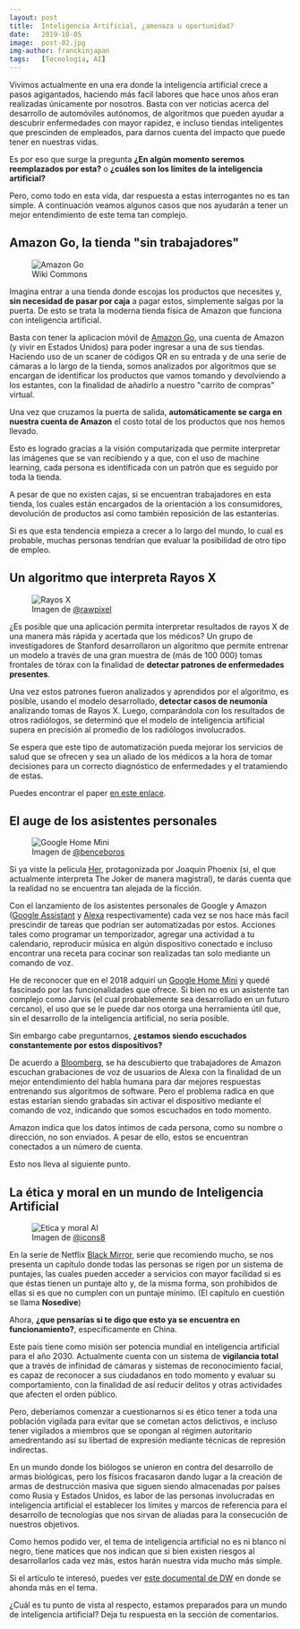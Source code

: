 ```yaml
---
layout: post
title:  Inteligencia Artificial, ¿amenaza u oportunidad?
date:   2019-10-05
image:  post-02.jpg
img-author: franckinjapan
tags:   [Tecnología, AI]
---
```

Vivimos actualmente en una era donde la inteligencia artificial crece a pasos agigantados, haciendo más facil labores que hace unos años eran realizadas únicamente por nosotros. Basta con ver noticias acerca del desarrollo de automóviles autónomos, de algoritmos que pueden ayudar a descubrir enfermedades con mayor rapidez, e incluso tiendas inteligentes que prescinden de empleados, para darnos cuenta del impacto que puede tener en nuestras vidas.

Es por eso que surge la pregunta **¿En algún momento seremos reemplazados por esta?** o **¿cuáles son los límites de la inteligencia artificial?**

Pero, como todo en esta vida, dar respuesta a estas interrogantes no es tan simple. A continuación veamos algunos casos que nos ayudarán a tener un mejor entendimiento de este tema tan complejo.

## Amazon Go, la tienda "sin trabajadores"

<figure>
  <img src="{{site.baseurl}}/img/amazon-go-02.jpg" alt="Amazon Go">
  <figcaption class="image-caption">Wiki Commons</figcaption>
</figure>

Imagina entrar a una tienda donde escojas los productos que necesites y, **sin necesidad de pasar por caja** a pagar estos, simplemente salgas por la puerta. De esto se trata la moderna tienda física de Amazon que funciona con inteligencia artificial.

Basta con tener la aplicacion móvil de <a href="https://www.amazon.com/b?ie=UTF8&node=16008589011" target="_blank">Amazon Go</a>, una cuenta de Amazon (y vivir en Estados Unidos) para poder ingresar a una de sus tiendas. Haciendo uso de un scaner de códigos QR en su entrada y de una serie de cámaras a lo largo de la tienda, somos analizados por algoritmos que se encargan de identificar los productos que vamos tomando y devolviendo a los estantes, con la finalidad de añadirlo a nuestro "carrito de compras" virtual.

Una vez que cruzamos la puerta de salida, **automáticamente se carga en nuestra cuenta de Amazon** el costo total de los productos que nos hemos llevado.

Esto es logrado gracias a la visión computarizada que permite interpretar las imágenes que se van recibiendo y a que, con el uso de machine learning, cada persona es identificada con un patrón que es seguido por toda la tienda.

A pesar de que no existen cajas, si se encuentran trabajadores en esta tienda, los cuales están encargados de la orientación a los consumidores, devolución de productos así como también reposición de las estanterías.

Si es que esta tendencia empieza a crecer a lo largo del mundo, lo cual es probable, muchas personas tendrían que evaluar la posibilidad de otro tipo de empleo.

## Un algoritmo que interpreta Rayos X

<figure>
  <img src="{{site.baseurl}}/img/x-ray-02.jpg" alt="Rayos X">
  <figcaption class="image-caption">Imagen de <a href="https://pixabay.com/users/rawpixel-4283981/" target="_blank">@rawpixel</a></figcaption>
</figure>

¿Es posible que una aplicación permita interpretar resultados de rayos X de una manera más rápida y acertada que los médicos? Un grupo de investigadores de Stanford desarrollaron un algoritmo que permite entrenar un modelo a través de una gran muestra de (más de 100 000) tomas frontales de tórax con la finalidad de **detectar patrones de enfermedades presentes**.

Una vez estos patrones fueron analizados y aprendidos por el algoritmo, es posible, usando el modelo desarrollado, **detectar casos de neumonía** analizando tomas de Rayos X. Luego, comparándola con los resultados de otros radiólogos, se determinó que el modelo de inteligencia artificial supera en precisión al promedio de los radiólogos involucrados.

Se espera que este tipo de automatización pueda mejorar los servicios de salud que se ofrecen y sea un aliado de los médicos a la hora de tomar decisiones para un correcto diagnóstico de enfermedades y el tratamiendo de estas.

Puedes encontrar el paper <a href="https://stanfordmlgroup.github.io/projects/chexnet/" target="_blank">en este enlace</a>.

## El auge de los asistentes personales

<figure>
  <img src="{{site.baseurl}}/img/google-home-02.jpg" alt="Google Home Mini">
  <figcaption class="image-caption">Imagen de <a href="https://unsplash.com/@benceboros" target="_blank">@benceboros</a></figcaption>
</figure>

Si ya viste la película <a href="https://www.netflix.com/title/70278933" target="_blank">Her</a>, protagonizada por Joaquin Phoenix (si, el que actualmente interpreta The Joker de manera magistral), te darás cuenta que la realidad no se encuentra tan alejada de la ficción.

Con el lanzamiento de los asistentes personales de Google y Amazon (<a href="https://assistant.google.com/" target="_blank">Google Assistant</a> y <a href="https://www.amazon.com/b?ie=UTF8&node=17934672011" target="_blank">Alexa</a> respectivamente) cada vez se nos hace más facil prescindir de tareas que podrían ser automatizadas por estos. Acciones tales como programar un temporizador, agregar una actividad a tu calendario, reproducir música en algún dispositivo conectado e incluso encontrar una receta para cocinar son realizadas tan solo mediante un comando de voz.

He de reconocer que en el 2018 adquirí un <a href="https://store.google.com/es/product/google_home_mini" target="_blank">Google Home Mini</a> y quedé fascinado por las funcionalidades que ofrece. Si bien no es un asistente tan complejo como Jarvis (el cual probablemente sea desarrollado en un futuro cercano), el uso que se le puede dar nos otorga una herramienta útil que, sin el desarrollo de la inteligencia artificial, no sería posible.

Sin embargo cabe preguntarnos, **¿estamos siendo escuchados constantemente por estos dispositivos?**

De acuerdo a <a href="https://www.bloomberg.com/news/articles/2019-04-10/is-anyone-listening-to-you-on-alexa-a-global-team-reviews-audio" target="_blank">Bloomberg</a>, se ha descubierto que trabajadores de Amazon escuchan grabaciones de voz de usuarios de Alexa con la finalidad de un mejor entendimiento del habla humana para dar mejores respuestas entrenando sus algoritmos de software. Pero el problema radica en que estas estarían siendo grabadas sin activar el dispositivo mediante el comando de voz, indicando que somos escuchados en todo momento.

Amazon indica que los datos íntimos de cada persona, como su nombre o dirección, no son enviados. A pesar de ello, estos se encuentran conectados a un número de cuenta.

Esto nos lleva al siguiente punto.

## La ética y moral en un mundo de Inteligencia Artificial

<figure>
  <img src="{{site.baseurl}}/img/ai-moral-02.jpg" alt="Etica y moral AI">
  <figcaption class="image-caption">Imagen de <a href="https://unsplash.com/@icons8" target="_blank">@icons8</a></figcaption>
</figure>

En la serie de Netflix <a href="https://www.netflix.com/title/70264888" target="_blank">Black Mirror</a>, serie que recomiendo mucho, se nos presenta un capítulo donde todas las personas se rigen por un sistema de puntajes, las cuales pueden acceder a servicios con mayor facilidad si es que éstas tienen un puntaje alto y, de la misma forma, son prohibidos de ellas si es que no cumplen con un puntaje mínimo. (El capítulo en cuestión se llama **Nosedive**)

Ahora, **¿que pensarías si te digo que esto ya se encuentra en funcionamiento?**, específicamente en China.

Este país tiene como misión ser potencia mundial en inteligencia artificial para el año 2030. Actualmente cuenta con un sistema de **vigilancia total** que a través de infinidad de cámaras y sistemas de reconocimiento facial, es capaz de reconocer a sus ciudadanos en todo momento y evaluar su comportamiento, con la finalidad de así reducir delitos y otras actividades que afecten el orden público.

Pero, deberíamos comenzar a cuestionarnos si es ético tener a toda una población vigilada para evitar que se cometan actos delictivos, e incluso tener vigilados a miembros que se opongan al régimen autoritario amedrentando así su libertad de expresión mediante técnicas de represión indirectas.

En un mundo donde los biólogos se unieron en contra del desarrollo de armas biológicas, pero los físicos fracasaron dando lugar a la creación de armas de destrucción masiva que siguen siendo almacenadas por países como Rusia y Estados Unidos, es labor de las personas involucradas en inteligencia artificial el establecer los límites y marcos de referencia para el desarrollo de tecnologías que nos sirvan de aliadas para la consecución de nuestros objetivos.

Como hemos podido ver, el tema de inteligencia artificial no es ni blanco ni negro, tiene matices que nos indican que si bien existen riesgos al desarrollarlos cada vez más, estos harán nuestra vida mucho más simple.

Si el artículo te interesó, puedes ver <a href="https://www.youtube.com/watch?v=34Kz-PP_X7c&t=1s" target="_blank">este documental de DW</a> en donde se ahonda más en el tema.

¿Cuál es tu punto de vista al respecto, estamos preparados para un mundo de inteligencia artificial? Deja tu respuesta en la sección de comentarios.
